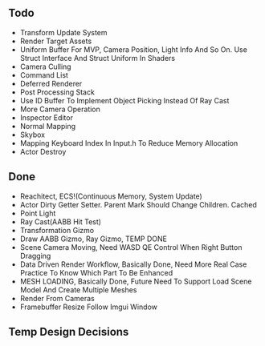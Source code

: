 ## Todo
- Transform Update System
- Render Target Assets
- Uniform Buffer For MVP, Camera Position, Light Info And So On. Use Struct Interface And Struct Uniform In Shaders 
- Camera Culling
- Command List
- Deferred Renderer
- Post Processing Stack
- Use ID Buffer To Implement Object Picking Instead Of Ray Cast
- More Camera Operation
- Inspector Editor
- Normal Mapping
- Skybox
- Mapping Keyboard Index In Input.h To Reduce Memory Allocation
- Actor Destroy

## Done
- Reachitect, ECS!(Continuous Memory, System Update)
- Actor Dirty Getter Setter. Parent Mark Should Change Children. Cached
- Point Light
- Ray Cast(AABB Hit Test)
- Transformation Gizmo
- Draw AABB Gizmo, Ray Gizmo, TEMP DONE
- Scene Camera Moving, Need WASD QE Control When Right Button Dragging
- Data Driven Render Workflow, Basically Done, Need More Real Case Practice To Know Which Part To Be Enhanced
- MESH LOADING, Basically Done, Future Need To Support Load Scene Model And Create Multiple Meshes
- Render From Cameras
- Framebuffer Resize Follow Imgui Window

## Temp Design Decisions
